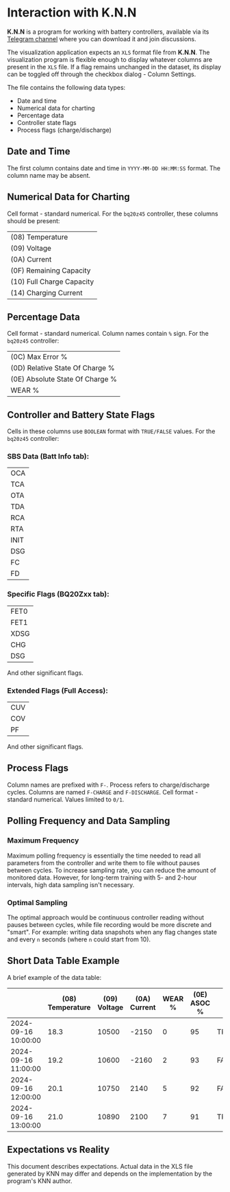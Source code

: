 # Interaction with K.N.N

**K.N.N** is a program for working with battery controllers, available via its [Telegram channel](https://t.me/+6p3V3i4zg4Q3NTNi) where you can download it and join discussions.

The visualization application expects an `XLS` format file from **K.N.N**.
The visualization program is flexible enough to display whatever columns are present in the `XLS` file.
If a flag remains unchanged in the dataset, its display can be toggled off through the checkbox dialog - Column Settings.

The file contains the following data types:
- Date and time
- Numerical data for charting
- Percentage data
- Controller state flags
- Process flags (charge/discharge)

## Date and Time
The first column contains date and time in `YYYY-MM-DD HH:MM:SS` format.
The column name may be absent.

## Numerical Data for Charting
Cell format - standard numerical.
For the `bq20z45` controller, these columns should be present:

|     |
|-----|
| (08) Temperature |
| (09) Voltage |
| (0A) Current |
| (0F) Remaining Capacity | 
| (10) Full Charge Capacity | 
| (14) Charging Current | 

## Percentage Data
Cell format - standard numerical. Column names contain `%` sign.
For the `bq20z45` controller:

|                                 |
|---------------------------------|
| (0C) Max Error %                |
| (0D) Relative State Of Charge % | 
| (0E) Absolute State Of Charge % | 
| WEAR %                        | 

## Controller and Battery State Flags
Cells in these columns use `BOOLEAN` format with `TRUE/FALSE` values.
For the `bq20z45` controller:

### SBS Data (Batt Info tab):
|     |
|-----|
| OCA |
| TCA |
| OTA |
| TDA |
| RCA |
| RTA |
| INIT |
| DSG |
| FC |
| FD |

### Specific Flags (BQ20Zxx tab):
|     |
|-----|
| FET0 |
| FET1 |
| XDSG |
| CHG |
| DSG |
And other significant flags.

### Extended Flags (Full Access):
|     |
|-----|
| CUV |
| COV |
| PF |
And other significant flags.

## Process Flags
Column names are prefixed with `F-`.
Process refers to charge/discharge cycles.
Columns are named `F-CHARGE` and `F-DISCHARGE`.
Cell format - standard numerical. Values limited to `0/1`.

## Polling Frequency and Data Sampling

### Maximum Frequency
Maximum polling frequency is essentially the time needed to read all parameters from the controller and write them to file without pauses between cycles. To increase sampling rate, you can reduce the amount of monitored data. However, for long-term training with 5- and 2-hour intervals, high data sampling isn't necessary.

### Optimal Sampling
The optimal approach would be continuous controller reading without pauses between cycles, while file recording would be more discrete and "smart". For example: writing data snapshots when any flag changes state and every `n` seconds (where `n` could start from 10).

## Short Data Table Example
A brief example of the data table:

|                     | (08) Temperature | (09) Voltage | (0A) Current | WEAR % | (0E) ASOC % | FC     | FD      | F-CHARGE | F-DISCHARGE |      
|---------------------|------------------|--------------|--------------|--------|-------------|--------|---------|----------|-------------|
| 2024-09-16 10:00:00 | 18.3             | 10500        | -2150        | 0      | 95          | TRUE   | FALSE   | 0        | 1           |
| 2024-09-16 11:00:00 | 19.2             | 10600        | -2160        | 2      | 93          | FALSE  | TRUE    | 0        | 1           |
| 2024-09-16 12:00:00 | 20.1             | 10750        | 2140         | 5      | 92          | FALSE  | TRUE    | 1        | 0           |
| 2024-09-16 13:00:00 | 21.0             | 10890        | 2100         | 7      | 91          | TRUE   | FALSE   | 1        | 0           |

## Expectations vs Reality
This document describes expectations. Actual data in the XLS file generated by KNN may differ and depends on the implementation by the program's KNN author.